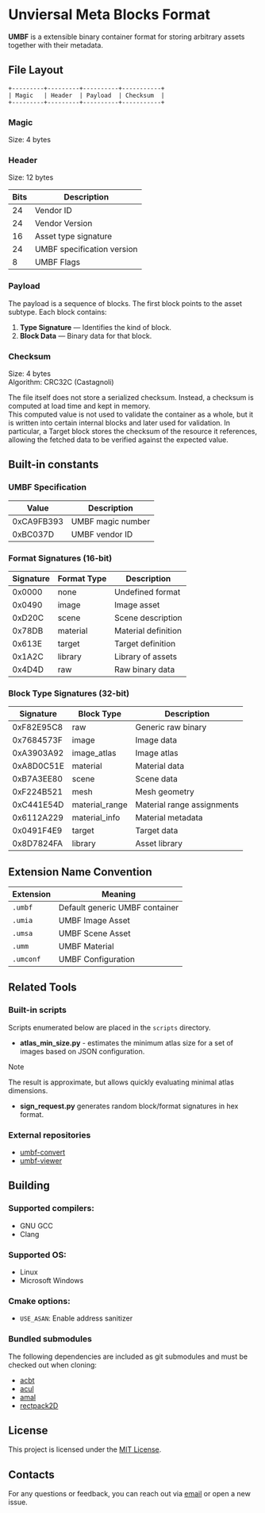 # Unviersal Meta Blocks Format

**UMBF** is a extensible binary container format for storing arbitrary assets together with their metadata.

## File Layout
```text
+---------+---------+----------+-----------+
| Magic   | Header  | Payload  | Checksum  |
+---------+---------+----------+-----------+
```

### Magic
Size: 4 bytes

### Header
Size: 12 bytes

| Bits | Description                |
|------|----------------------------|
| 24   | Vendor ID                  |
| 24   | Vendor Version             |
| 16   | Asset type signature       |
| 24   | UMBF specification version |
| 8    | UMBF Flags                 |

### Payload

The payload is a sequence of blocks. The first block points to the asset subtype.
Each block contains:
1. **Type Signature** — Identifies the kind of block.
2. **Block Data** — Binary data for that block.

### Checksum

Size: 4 bytes\
Algorithm: CRC32C (Castagnoli)

The file itself does not store a serialized checksum.
Instead, a checksum is computed at load time and kept in memory.\
This computed value is not used to validate the container as a whole, but it is written into certain internal blocks and later used for validation.
In particular, a Target block stores the checksum of the resource it references, allowing the fetched data to be verified against the expected value.

## Built-in constants

### UMBF Specification

| Value      | Description       |
|------------|-------------------|
| 0xCA9FB393 | UMBF magic number |
| 0xBC037D   | UMBF vendor ID    |


### Format Signatures (16-bit)

| Signature | Format Type | Description         |
|-----------|-------------|---------------------|
| 0x0000    | none        | Undefined format    |
| 0x0490    | image       | Image asset         |
| 0xD20C    | scene       | Scene description   |
| 0x78DB    | material    | Material definition |
| 0x613E    | target      | Target definition   |
| 0x1A2C    | library     | Library of assets   |
| 0x4D4D    | raw         | Raw binary data     |

### Block Type Signatures (32-bit)

| Signature  | Block Type     | Description                |
|------------|----------------|----------------------------|
| 0xF82E95C8 | raw            | Generic raw binary         |
| 0x7684573F | image          | Image data                 |
| 0xA3903A92 | image_atlas    | Image atlas                |
| 0xA8D0C51E | material       | Material data              |
| 0xB7A3EE80 | scene          | Scene data                 |
| 0xF224B521 | mesh           | Mesh geometry              |
| 0xC441E54D | material_range | Material range assignments |
| 0x6112A229 | material_info  | Material metadata          |
| 0x0491F4E9 | target         | Target data                |
| 0x8D7824FA | library        | Asset library              |

## Extension Name Convention

| Extension | Meaning                        |
|-----------|--------------------------------|
| `.umbf`   | Default generic UMBF container |
| `.umia`   | UMBF Image Asset               |
| `.umsa`   | UMBF Scene Asset               |
| `.umm`    | UMBF Material                  |
| `.umconf` | UMBF Configuration             |


## Related Tools
### Built-in scripts

Scripts enumerated below are placed in the `scripts` directory.

* **atlas_min_size.py** - estimates the minimum atlas size for a set of images based on JSON configuration.
> [!NOTE]
> The result is approximate, but allows quickly evaluating minimal atlas dimensions.

* **sign_request.py** generates random block/format signatures in hex format.

### External repositories

- [umbf-convert](https://git.homedatasrv.ru/app3d/umbf-convert)
- [umbf-viewer](https://git.homedatasrv.ru/app3d/umbf-viewer)

## Building

### Supported compilers:
- GNU GCC
- Clang

### Supported OS:
- Linux
- Microsoft Windows

### Cmake options:
- `USE_ASAN`: Enable address sanitizer

### Bundled submodules
The following dependencies are included as git submodules and must be checked out when cloning:

- [acbt](https://git.homedatasrv.ru/app3d/acbt)
- [acul](https://git.homedatasrv.ru/app3d/acul)
- [amal](https://git.homedatasrv.ru/app3d/amal)
- [rectpack2D](ttps://github.com/TeamHypersomnia/rectpack2D)

## License
This project is licensed under the [MIT License](LICENSE).

## Contacts
For any questions or feedback, you can reach out via [email](mailto:wusikijeronii@gmail.com) or open a new issue.